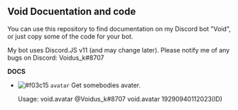 ## Void Docuentation and code

You can use this repository to find documentation on my Discord bot "Void", or just copy some of the code for your bot.

My bot uses Discord.JS v11 (and may change later). Please notify me of any bugs on Discord: Voidus_k#8707


**DOCS**
- ![#f03c15](https://via.placeholder.com/15/f03c15/000000?text=+) `avatar`
	Get somebodies avater.

	Usage: void.avatar @Voidus_k#8707
		   void.avatar 19290940112023(ID)